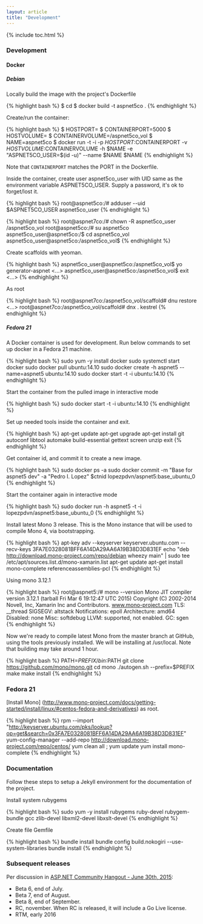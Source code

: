 ```yaml
---
layout: article
title: "Development"
---
```


{% include toc.html %}

### Development

#### Docker

##### Debian

Locally build the image with the project's Dockerfile

{% highlight bash %}
$ cd <aspnet5co project dir>
$ docker build -t aspnet5co .
{% endhighlight %}

Create/run the container:

{% highlight bash %}
$ HOSTPORT=<X>
$ CONTAINERPORT=5000
$ HOSTVOLUME=<Y>
$ CONTAINERVOLUME=/aspnet5co_vol
$ NAME=aspnet5co
$ docker run -t -i -p $HOSTPORT:$CONTAINERPORT -v $HOSTVOLUME:$CONTAINERVOLUME -h $NAME -e "ASPNET5CO_USER=$(id -u)" --name $NAME $NAME
{% endhighlight %}

Note that `CONTAINERPORT` matches the PORT in the Dockerfile.

Inside the container, create user aspnet5co_user with UID same as the
environment variable ASPNET5CO_USER. Supply a password, it's ok to forget/lost
it.

{% highlight bash %}
root@aspnet5co:/# adduser --uid $ASPNET5CO_USER aspnet5co_user
{% endhighlight %}

{% highlight bash %}
root@aspnet7co:/# chown -R aspnet5co_user /aspnet5co_vol
root@aspnet5co:/# su aspnet5co
aspnet5co_user@aspnet5co:/$ cd aspnet5co_vol
aspnet5co_user@aspnet5co:/aspnet5co_vol$
{% endhighlight %}

Create scaffolds with yeoman.

{% highlight bash %}
aspnet5co_user@aspnet5co:/aspnet5co_vol$ yo generator-aspnet
<...>
aspnet5co_user@aspnet5co:/aspnet5co_vol$ exit
<...>
{% endhighlight %}

As root

{% highlight bash %}
root@aspnet7co:/aspnet5co_vol/scaffold# dnu restore
<...>
root@aspnet7co:/aspnet5co_vol/scaffold# dnx . kestrel
{% endhighlight %}

##### Fedora 21

A Docker container is used for development. Run below commands to set up docker in a Fedora 21 machine.

{% highlight bash %}
sudo yum -y install docker
sudo systemctl start docker
sudo docker pull ubuntu:14.10
sudo docker create -h aspnet5 --name=aspnet5 ubuntu:14.10
sudo docker start -t -i ubuntu:14.10
{% endhighlight %}

Start the container from the pulled image in interactive mode

{% highlight bash %}
sudo docker start -t -i ubuntu:14.10
{% endhighlight %}

Set up needed tools inside the container and exit.

{% highlight bash %}
apt-get update
apt-get upgrade
apt-get install git autoconf libtool automake build-essential gettext screen unzip
exit
{% endhighlight %}

Get container id, and commit it to create a new image.

{% highlight bash %}
sudo docker ps -a
sudo docker commit -m "Base for aspnet5 dev" -a "Pedro I. Lopez" $ctnid lopezpdvn/aspnet5:base_ubuntu_0
{% endhighlight %}

Start the container again in interactive mode

{% highlight bash %}
sudo docker run -h aspnet5 -t -i lopezpdvn/aspnet5:base_ubuntu_0
{% endhighlight %}

Install latest Mono 3 release. This is the Mono instance that will be used to compile Mono 4, via bootstrapping.

{% highlight bash %}
apt-key adv --keyserver keyserver.ubuntu.com --recv-keys 3FA7E0328081BFF6A14DA29AA6A19B38D3D831EF
echo "deb http://download.mono-project.com/repo/debian wheezy main" | sudo tee /etc/apt/sources.list.d/mono-xamarin.list
apt-get update
apt-get install mono-complete referenceassemblies-pcl
{% endhighlight %}

Using mono 3.12.1

{% highlight bash %}
root@aspnet5:/# mono --version
Mono JIT compiler version 3.12.1 (tarball Fri Mar  6 19:12:47 UTC 2015)
Copyright (C) 2002-2014 Novell, Inc, Xamarin Inc and Contributors.
www.mono-project.com
        TLS:           __thread
        SIGSEGV:       altstack
        Notifications: epoll
        Architecture:  amd64
        Disabled:      none
        Misc:          softdebug
        LLVM:          supported, not enabled.
        GC:            sgen
{% endhighlight %}

Now we're ready to compile latest Mono from the master branch at GitHub, using the tools previously installed. We will be installing at /usr/local. Note that building may take around 1 hour.

{% highlight bash %}
PATH=$PREFIX/bin:$PATH
git clone https://github.com/mono/mono.git
cd mono
./autogen.sh --prefix=$PREFIX
make
make install
{% endhighlight %}

### Fedora 21

[Install Mono]
(http://www.mono-project.com/docs/getting-started/install/linux/#centos-fedora-and-derivatives)
as root.

{% highlight bash %}
rpm --import "http://keyserver.ubuntu.com/pks/lookup?op=get&search=0x3FA7E0328081BFF6A14DA29AA6A19B38D3D831EF"
yum-config-manager --add-repo http://download.mono-project.com/repo/centos/
yum clean all ; yum update
yum install mono-complete
{% endhighlight %}

### Documentation

Follow these steps to setup a Jekyll environment for the documentation of the project.

Install system rubygems

{% highlight bash %}
sudo yum -y install rubygems ruby-devel rubygem-bundle gcc
zlib-devel libxml2-devel libxslt-devel
{% endhighlight %}

Create file Gemfile

{% highlight bash %}
bundle install
bundle config build.nokogiri --use-system-libraries
bundle install
{% endhighlight %}

### Subsequent releases

Per discussion in [ASP.NET Community Hangout - June 30th,
2015](https://www.youtube.com/watch?v=vqTGJGy3D9s&t=12m53s):

- Beta 6, end of July.
- Beta 7, end of August.
- Beta 8, end of September.
- RC, november. When RC is released, it will include a Go Live license.
- RTM, early 2016
